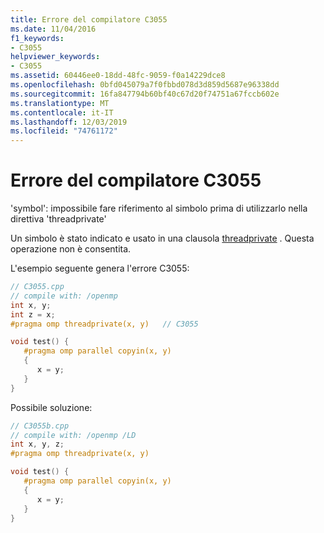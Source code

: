 ```yaml
---
title: Errore del compilatore C3055
ms.date: 11/04/2016
f1_keywords:
- C3055
helpviewer_keywords:
- C3055
ms.assetid: 60446ee0-18dd-48fc-9059-f0a14229dce8
ms.openlocfilehash: 0bfd045079a7f0fbbd078d3d859d5687e96338dd
ms.sourcegitcommit: 16fa847794b60bf40c67d20f74751a67fccb602e
ms.translationtype: MT
ms.contentlocale: it-IT
ms.lasthandoff: 12/03/2019
ms.locfileid: "74761172"
---
```

# <a name="compiler-error-c3055"></a>Errore del compilatore C3055

'symbol': impossibile fare riferimento al simbolo prima di utilizzarlo nella direttiva 'threadprivate'

Un simbolo è stato indicato e usato in una clausola [threadprivate](../../parallel/openmp/reference/threadprivate.md) . Questa operazione non è consentita.

L'esempio seguente genera l'errore C3055:

```cpp
// C3055.cpp
// compile with: /openmp
int x, y;
int z = x;
#pragma omp threadprivate(x, y)   // C3055

void test() {
   #pragma omp parallel copyin(x, y)
   {
      x = y;
   }
}
```

Possibile soluzione:

```cpp
// C3055b.cpp
// compile with: /openmp /LD
int x, y, z;
#pragma omp threadprivate(x, y)

void test() {
   #pragma omp parallel copyin(x, y)
   {
      x = y;
   }
}
```
